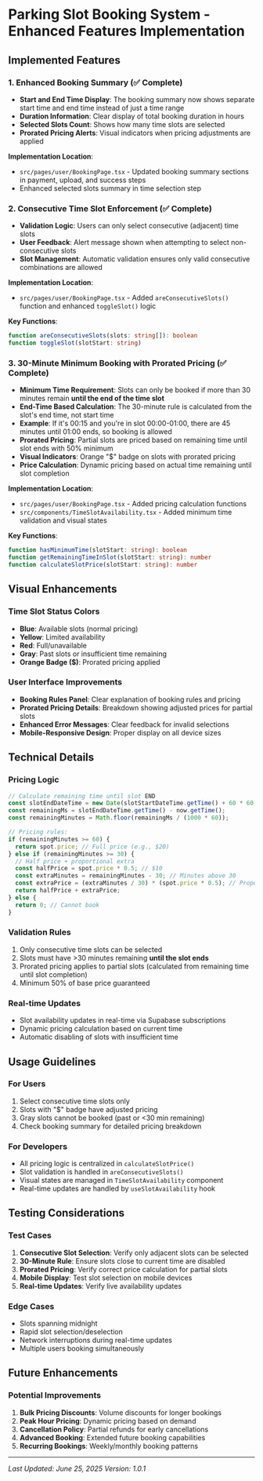 # Parking Slot Booking System - Enhanced Features Implementation

## Implemented Features

### 1. Enhanced Booking Summary (✅ Complete)
- **Start and End Time Display**: The booking summary now shows separate start time and end time instead of just a time range
- **Duration Information**: Clear display of total booking duration in hours
- **Selected Slots Count**: Shows how many time slots are selected
- **Prorated Pricing Alerts**: Visual indicators when pricing adjustments are applied

**Implementation Location**: 
- `src/pages/user/BookingPage.tsx` - Updated booking summary sections in payment, upload, and success steps
- Enhanced selected slots summary in time selection step

### 2. Consecutive Time Slot Enforcement (✅ Complete)
- **Validation Logic**: Users can only select consecutive (adjacent) time slots
- **User Feedback**: Alert message shown when attempting to select non-consecutive slots
- **Slot Management**: Automatic validation ensures only valid consecutive combinations are allowed

**Implementation Location**:
- `src/pages/user/BookingPage.tsx` - Added `areConsecutiveSlots()` function and enhanced `toggleSlot()` logic

**Key Functions**:
```typescript
function areConsecutiveSlots(slots: string[]): boolean
function toggleSlot(slotStart: string)
```

### 3. 30-Minute Minimum Booking with Prorated Pricing (✅ Complete)
- **Minimum Time Requirement**: Slots can only be booked if more than 30 minutes remain **until the end of the time slot**
- **End-Time Based Calculation**: The 30-minute rule is calculated from the slot's end time, not start time
- **Example**: If it's 00:15 and you're in slot 00:00-01:00, there are 45 minutes until 01:00 ends, so booking is allowed
- **Prorated Pricing**: Partial slots are priced based on remaining time until slot ends with 50% minimum
- **Visual Indicators**: Orange "$" badge on slots with prorated pricing
- **Price Calculation**: Dynamic pricing based on actual time remaining until slot completion

**Implementation Location**:
- `src/pages/user/BookingPage.tsx` - Added pricing calculation functions
- `src/components/TimeSlotAvailability.tsx` - Added minimum time validation and visual states

**Key Functions**:
```typescript
function hasMinimumTime(slotStart: string): boolean
function getRemainingTimeInSlot(slotStart: string): number
function calculateSlotPrice(slotStart: string): number
```

## Visual Enhancements

### Time Slot Status Colors
- **Blue**: Available slots (normal pricing)
- **Yellow**: Limited availability
- **Red**: Full/unavailable
- **Gray**: Past slots or insufficient time remaining
- **Orange Badge ($)**: Prorated pricing applied

### User Interface Improvements
- **Booking Rules Panel**: Clear explanation of booking rules and pricing
- **Prorated Pricing Details**: Breakdown showing adjusted prices for partial slots
- **Enhanced Error Messages**: Clear feedback for invalid selections
- **Mobile-Responsive Design**: Proper display on all device sizes

## Technical Details

### Pricing Logic
```typescript
// Calculate remaining time until slot END
const slotEndDateTime = new Date(slotStartDateTime.getTime() + 60 * 60 * 1000);
const remainingMs = slotEndDateTime.getTime() - now.getTime();
const remainingMinutes = Math.floor(remainingMs / (1000 * 60));

// Pricing rules:
if (remainingMinutes >= 60) {
  return spot.price; // Full price (e.g., $20)
} else if (remainingMinutes >= 30) {
  // Half price + proportional extra
  const halfPrice = spot.price * 0.5; // $10
  const extraMinutes = remainingMinutes - 30; // Minutes above 30
  const extraPrice = (extraMinutes / 30) * (spot.price * 0.5); // Proportional
  return halfPrice + extraPrice;
} else {
  return 0; // Cannot book
}
```

### Validation Rules
1. Only consecutive time slots can be selected
2. Slots must have >30 minutes remaining **until the slot ends**
3. Prorated pricing applies to partial slots (calculated from remaining time until slot completion)
4. Minimum 50% of base price guaranteed

### Real-time Updates
- Slot availability updates in real-time via Supabase subscriptions
- Dynamic pricing calculation based on current time
- Automatic disabling of slots with insufficient time

## Usage Guidelines

### For Users
1. Select consecutive time slots only
2. Slots with "$" badge have adjusted pricing
3. Gray slots cannot be booked (past or <30 min remaining)
4. Check booking summary for detailed pricing breakdown

### For Developers
- All pricing logic is centralized in `calculateSlotPrice()`
- Slot validation is handled in `areConsecutiveSlots()`
- Visual states are managed in `TimeSlotAvailability` component
- Real-time updates are handled by `useSlotAvailability` hook

## Testing Considerations

### Test Cases
1. **Consecutive Slot Selection**: Verify only adjacent slots can be selected
2. **30-Minute Rule**: Ensure slots close to current time are disabled
3. **Prorated Pricing**: Verify correct price calculation for partial slots
4. **Mobile Display**: Test slot selection on mobile devices
5. **Real-time Updates**: Verify live availability updates

### Edge Cases
- Slots spanning midnight
- Rapid slot selection/deselection
- Network interruptions during real-time updates
- Multiple users booking simultaneously

## Future Enhancements

### Potential Improvements
1. **Bulk Pricing Discounts**: Volume discounts for longer bookings
2. **Peak Hour Pricing**: Dynamic pricing based on demand
3. **Cancellation Policy**: Partial refunds for early cancellations
4. **Advanced Booking**: Extended future booking capabilities
5. **Recurring Bookings**: Weekly/monthly booking patterns

---

*Last Updated: June 25, 2025*
*Version: 1.0.1*
